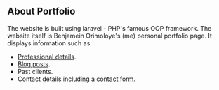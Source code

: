 

## About Portfolio

The website is built using laravel - PHP's famous OOP framework. The website itself is Benjamein Orimoloye's (me) personal portfolio page.
It displays information such as

- [Professional details](https://laravel.com/docs/routing).
- [Blog posts](https://laravel.com/docs/container).
- Past clients.
- Contact details including a [contact form](https://laravel.com/docs/eloquent).


